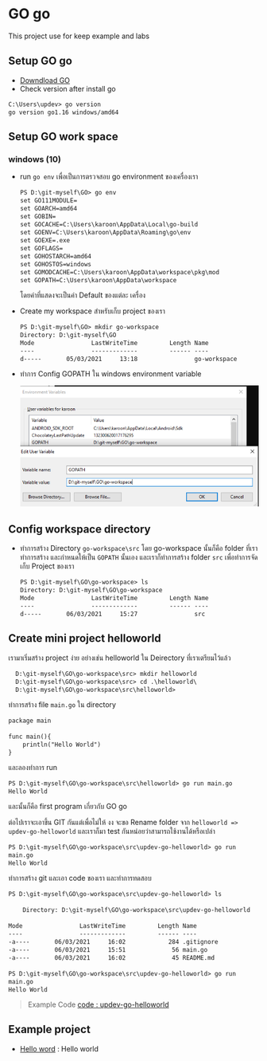 # GO go
This project use for keep example and labs

## Setup GO go
- [Downdload GO](https://golang.org/doc/install)
- Check version after install go 
```
C:\Users\updev> go version
go version go1.16 windows/amd64
```

## Setup GO work space

### windows (10)
- run ``go env`` เพื่อเป็นการตรวจสอบ go environment ของเครื่องเรา
    ```
    PS D:\git-myself\GO> go env
    set GO111MODULE=
    set GOARCH=amd64
    set GOBIN=
    set GOCACHE=C:\Users\karoon\AppData\Local\go-build
    set GOENV=C:\Users\karoon\AppData\Roaming\go\env
    set GOEXE=.exe
    set GOFLAGS=
    set GOHOSTARCH=amd64
    set GOHOSTOS=windows
    set GOMODCACHE=C:\Users\karoon\AppData\workspace\pkg\mod
    set GOPATH=C:\Users\karoon\AppData\workspace
    ```
    โดยค่าที่แสดงจะเป็นค่า Default ของแต่ละ เครื่อง
- Create my workspace สำหรับเก็บ project ของเรา
    ```
    PS D:\git-myself\GO> mkdir go-workspace
    Directory: D:\git-myself\GO
    Mode                LastWriteTime         Length Name
    ----                -------------         ------ ----
    d-----       05/03/2021     13:18                go-workspace
    ```
- ทำการ Config GOPATH ใน windows environment variable

  ![windoeswnv](go-windows-env.png)


## Config workspace directory

- ทำการสร้าง Directory ``go-workspace\src`` โดย go-workspace นั้นก็คือ folder ที่เราทำการสร้าง และกำหนดให้เป็น ``GOPATH`` นั้นเอง และเราก็ทำการสร้าง folder ``src`` เพื่อทำการจัดเก็บ Project ของเรา

  ```
  PS D:\git-myself\GO\go-workspace> ls
  Directory: D:\git-myself\GO\go-workspace
  Mode                LastWriteTime         Length Name
  ----                -------------         ------ ----
  d-----       06/03/2021     15:27                src
  ```

## Create mini project helloworld
เรามาเริ่มสร้าง project ง่าย อย่างเช่น helloworld ใน Deirectory ที่เราเตรียมไว้แล้ว
  ```
    D:\git-myself\GO\go-workspace\src> mkdir helloworld
    D:\git-myself\GO\go-workspace\src> cd .\helloworld\
    D:\git-myself\GO\go-workspace\src\helloworld>
  ```
ทำการสร้าง file ``main.go`` ใน directory

```
package main

func main(){
	println("Hello World")
}
```
และลองทำการ run 
```
PS D:\git-myself\GO\go-workspace\src\helloworld> go run main.go
Hello World
```
และนั้นก็คือ first program เกี่ยวกับ GO go

ต่อไปเราจะเอาขึ้น GIT กันแต่เพื่อไม่ให้ งง จะขอ Rename folder จาก ``helloworld => updev-go-helloworld`` และเราก็มา test กันหน่อยว่าสามารถใช้งานได้หรือเปล่า

```
PS D:\git-myself\GO\go-workspace\src\updev-go-helloworld> go run main.go
Hello World
```

ทำการสร้าง git และเอา code ของเรา และทำการทดสอบ

```
PS D:\git-myself\GO\go-workspace\src\updev-go-helloworld> ls

    Directory: D:\git-myself\GO\go-workspace\src\updev-go-helloworld

Mode                LastWriteTime         Length Name
----                -------------         ------ ----
-a----       06/03/2021     16:02            284 .gitignore
-a----       06/03/2021     15:51             56 main.go
-a----       06/03/2021     16:02             45 README.md

PS D:\git-myself\GO\go-workspace\src\updev-go-helloworld> go run main.go
Hello World
```

> Example Code [code : updev-go-helloworld](https://github.com/ksupdev/updev-go-helloworld)




## Example project
- [Hello word](updev-go-hellowold) : Hello world

